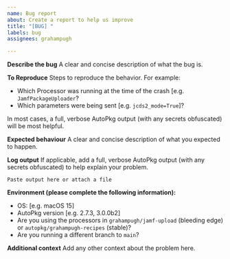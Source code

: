 ```yaml
---
name: Bug report
about: Create a report to help us improve
title: "[BUG] "
labels: bug
assignees: grahampugh

---
```


**Describe the bug**
A clear and concise description of what the bug is.

**To Reproduce**
Steps to reproduce the behavior. For example:
- Which Processor was running at the time of the crash [e.g. `JamfPackageUploader`?
- Which parameters were being sent [e.g. `jcds2_mode=True`]?

In most cases, a full, verbose AutoPkg output (with any secrets obfuscated) will be most helpful.

**Expected behaviour**
A clear and concise description of what you expected to happen.

**Log output**
If applicable, add a full, verbose AutoPkg output (with any secrets obfuscated) to help explain your problem. 

```
Paste output here or attach a file
```

**Environment (please complete the following information):**
 - OS: [e.g. macOS 15]
 - AutoPkg version [e.g. 2.7.3, 3.0.0b2]
 - Are you using the processors in `grahampugh/jamf-upload` (bleeding edge) or `autopkg/grahampugh-recipes` (stable)?
- Are you running a different branch to `main`?

**Additional context**
Add any other context about the problem here.
